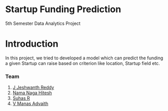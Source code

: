 # Startup Funding Prediction
5th Semester Data Analytics Project

# Introduction
In this project, we tried to developed a model which can predict the funding a given Startup can raise based on criterion like location, Startup field etc.

### Team

1. [J Jeshwanth Reddy](https://github.com/jeshwanthreddy13)
2. [Nama Naga Hitesh](https://github.com/Rohith-G1024)
3. [Suhas R](https://github.com/Suhasr76)
4. [V Manas Advaith](https://github.com/ManasAdvaith)
